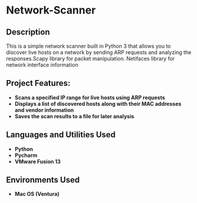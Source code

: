 <h1>Network-Scanner</h1>

<h2>Description</h2>
This is a simple network scanner built in Python 3 that allows you to discover live hosts on a network by sending ARP requests and analyzing the responses.Scapy library for packet manipulation. Netifaces library for network interface information
<br/>

<h2>Project Features:</h2>

- <b>Scans a specified IP range for live hosts using ARP requests</b>
- <b>Displays a list of discovered hosts along with their MAC addresses and vendor information</b>
- <b>Saves the scan results to a file for later analysis</b>

<h2>Languages and Utilities Used</h2>

- <b>Python</b> 
- <b>Pycharm</b>
- <b>VMware Fusion 13</b>

<h2>Environments Used </h2>

- <b>Mac OS (Ventura)</b> 

